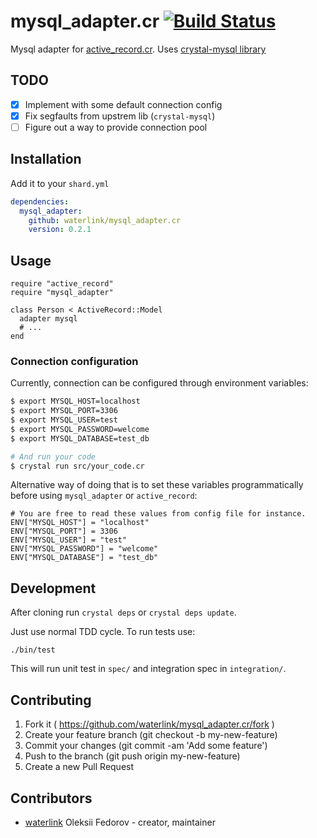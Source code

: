 # mysql_adapter.cr [![Build Status](https://travis-ci.org/waterlink/mysql_adapter.cr.svg?branch=master)](https://travis-ci.org/waterlink/mysql_adapter.cr)

Mysql adapter for [active_record.cr](https://github.com/waterlink/active_record.cr). Uses [crystal-mysql library](https://github.com/waterlink/crystal-mysql)

## TODO

- [x] Implement with some default connection config
- [x] Fix segfaults from upstrem lib (`crystal-mysql`)
- [ ] Figure out a way to provide connection pool

## Installation

Add it to your `shard.yml`

```yml
dependencies:
  mysql_adapter:
    github: waterlink/mysql_adapter.cr
    version: 0.2.1
```

## Usage

```crystal
require "active_record"
require "mysql_adapter"

class Person < ActiveRecord::Model
  adapter mysql
  # ...
end
```

### Connection configuration

Currently, connection can be configured through environment variables:

```bash
$ export MYSQL_HOST=localhost
$ export MYSQL_PORT=3306
$ export MYSQL_USER=test
$ export MYSQL_PASSWORD=welcome
$ export MYSQL_DATABASE=test_db

# And run your code
$ crystal run src/your_code.cr
```

Alternative way of doing that is to set these variables programmatically before
using `mysql_adapter` or `active_record`:

```crystal
# You are free to read these values from config file for instance.
ENV["MYSQL_HOST"] = "localhost"
ENV["MYSQL_PORT"] = 3306
ENV["MYSQL_USER"] = "test"
ENV["MYSQL_PASSWORD"] = "welcome"
ENV["MYSQL_DATABASE"] = "test_db"
```

## Development

After cloning run `crystal deps` or `crystal deps update`.

Just use normal TDD cycle. To run tests use:

```
./bin/test
```

This will run unit test in `spec/` and integration spec in `integration/`.

## Contributing

1. Fork it ( https://github.com/waterlink/mysql_adapter.cr/fork )
2. Create your feature branch (git checkout -b my-new-feature)
3. Commit your changes (git commit -am 'Add some feature')
4. Push to the branch (git push origin my-new-feature)
5. Create a new Pull Request

## Contributors

- [waterlink](https://github.com/waterlink) Oleksii Fedorov - creator, maintainer
